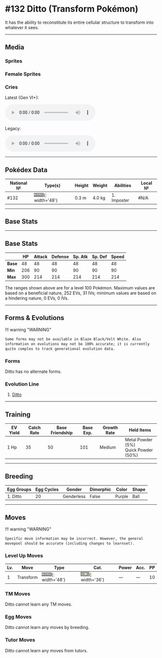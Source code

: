 # #132 Ditto (Transform Pokémon)

It has the ability to reconstitute its entire cellular structure to transform into whatever it sees.

---

## Media

### Sprites

### Female Sprites

### Cries

Latest (Gen VI+):
<p><audio controls>
  <source src='../assets/cries/132/latest.ogg' type='audio/ogg'>
  Your browser does not support the audio element.
</audio></p>

Legacy:
<p><audio controls>
  <source src='../assets/cries/132/legacy.ogg' type='audio/ogg'>
  Your browser does not support the audio element.
</audio></p>

---

## Pokédex Data

| National № | Type(s) | Height | Weight | Abilities | Local № |
|------------|---------|--------|--------|-----------|---------|
| #132 | ![normal](../assets/types/normal.png){: width='48'} | 0.3 m | 4.0 kg | 1. Imposter | #N/A |

---

## Base Stats
---

## Base Stats
|   | HP | Attack | Defense | Sp. Atk | Sp. Def | Speed |
|---|----|--------|---------|---------|---------|-------|
| **Base** | 48 | 48 | 48 | 48 | 48 | 48 |
| **Min** | 206 | 90 | 90 | 90 | 90 | 90 |
| **Max** | 300 | 214 | 214 | 214 | 214 | 214 |

The ranges shown above are for a level 100 Pokémon. Maximum values are based on a beneficial nature, 252 EVs, 31 IVs; minimum values are based on a hindering nature, 0 EVs, 0 IVs.

---

## Forms & Evolutions

!!! warning "WARNING"

    Some forms may not be available in Blaze Black/Volt White. Also information on evolutions may not be 100% accurate; it is currently quite complex to track generational evolution data.

### Forms

Ditto has no alternate forms.

### Evolution Line

1. [Ditto](ditto.md/)

---

## Training

| EV Yield | Catch Rate | Base Friendship | Base Exp. | Growth Rate | Held Items |
|----------|------------|-----------------|-----------|-------------|------------|
| 1 Hp | 35 | 50 | 101 | Medium | Metal Powder (5%)<br>Quick Powder (50%) |

---

## Breeding

| Egg Groups | Egg Cycles | Gender | Dimorphic | Color | Shape |
|------------|------------|--------|-----------|-------|-------|
| 1. Ditto | 20 | Genderless | False | Purple | Ball |

---

## Moves

!!! warning "WARNING"

    Specific move information may be incorrect. However, the general movepool should be accurate (including changes to learnset).

### Level Up Moves

Lv. | Move | Type | Cat. | Power | Acc. | PP
--- | --- | --- | --- | --- | --- | ---
| 1 | Transform | ![normal](../assets/types/normal.png){: width='48'} | ![status](../assets/move_category/status.png){: width='36'} | — | — | 10 |

### TM Moves

Ditto cannot learn any TM moves.
### Egg Moves

Ditto cannot learn any moves by breeding.
### Tutor Moves

Ditto cannot learn any moves from tutors.
